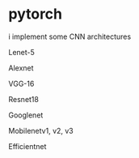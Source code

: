 # pytorch

i implement some CNN architectures

Lenet-5

Alexnet

VGG-16 

Resnet18

Googlenet

Mobilenetv1, v2, v3

Efficientnet
